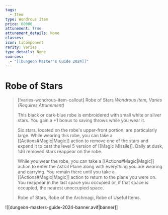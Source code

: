 ```yaml
---
tags:
  - Item
type: Wondrous Item
price: 60000
attunement: True
attunement_details: None
classes:
icon: LiComponent
rarity: Varies
type_details: None
sources: 
  - "[[Dungeon Master's Guide 2024]]"
---
```

# Robe of Stars
>[!varies-wondrous-item-callout] Robe of Stars
>_Wondrous Item, Varies (Requires Attunement)_
>
>This black or dark-blue robe is embroidered with small white or silver stars. You gain a +1 bonus to saving throws while you wear it.
>
>Six stars, located on the robe's upper-front portion, are particularly large. While wearing this robe, you can take a [[Actions#Magic\|Magic]] action to remove one of the stars and expend it to cast the level 5 version of [[Magic Missile]]. Daily at dusk, 1d6 removed stars reappear on the robe.
>
>While you wear the robe, you can take a [[Actions#Magic\|Magic]] action to enter the Astral Plane along with everything you are wearing and carrying. You remain there until you take a [[Actions#Magic\|Magic]] action to return to the plane you were on. You reappear in the last space you occupied or, if that space is occupied, the nearest unoccupied space.
>
>
>Robe of Stars, Robe of the Archmagi, Robe of Useful Items
>


![[dungeon-masters-guide-2024-banner.avif|banner]]